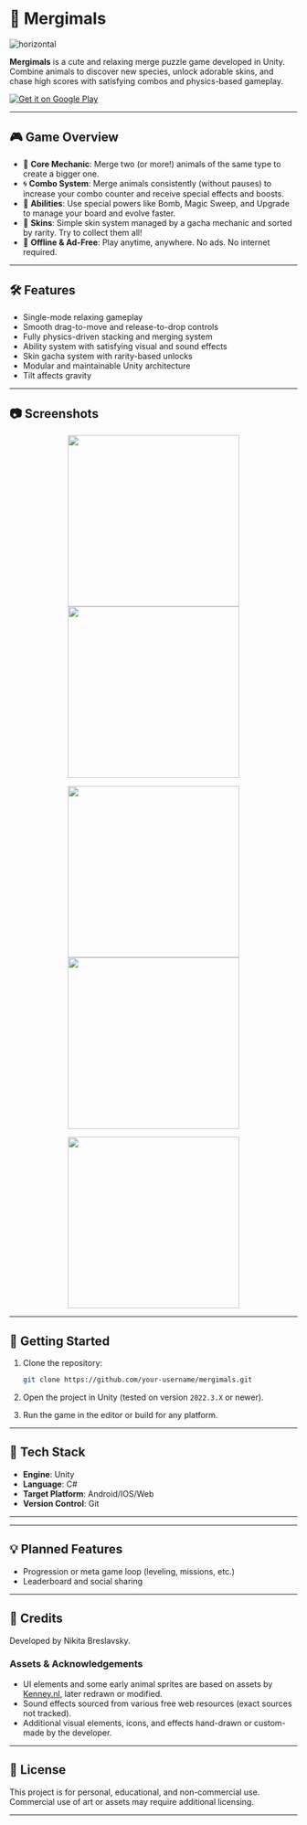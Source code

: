 # 🐾 Mergimals
![horizontal](https://github.com/user-attachments/assets/5e629cf5-6bec-4258-9060-e2bd4964fb9b)

**Mergimals** is a cute and relaxing merge puzzle game developed in Unity. Combine animals to discover new species, unlock adorable skins, and chase high scores with satisfying combos and physics-based gameplay.

[![Get it on Google Play](https://play.google.com/intl/en_us/badges/static/images/badges/en_badge_web_generic.png)](https://play.google.com/store/apps/details?id=com.NickBres.Mergimals&pcampaignid=web_share)

---

## 🎮 Game Overview

- 🧠 **Core Mechanic**: Merge two (or more!) animals of the same type to create a bigger one.
 - 🌀 **Combo System**: Merge animals consistently (without pauses) to increase your combo counter and receive special effects and boosts.
- 🧩 **Abilities**: Use special powers like Bomb, Magic Sweep, and Upgrade to manage your board and evolve faster.
- 🎨 **Skins**: Simple skin system managed by a gacha mechanic and sorted by rarity. Try to collect them all!
- 🔄 **Offline & Ad-Free**: Play anytime, anywhere. No ads. No internet required.

---

## 🛠️ Features

- Single-mode relaxing gameplay
- Smooth drag-to-move and release-to-drop controls
- Fully physics-driven stacking and merging system
- Ability system with satisfying visual and sound effects
- Skin gacha system with rarity-based unlocks
- Modular and maintainable Unity architecture
- Tilt affects gravity

---

## 📷 Screenshots

<p align="center">
  <img src="https://github.com/user-attachments/assets/aef39ff8-20e2-434e-94cc-2a0329e7e026" width="300"/>
  <img src="https://github.com/user-attachments/assets/eda52354-b91d-4951-b9fe-756be583b935" width="300"/>
</p>
<p align="center">
  <img src="https://github.com/user-attachments/assets/08c4f213-c902-4ad4-9fa9-5e1ca57765ab" width="300"/>
  <img src="https://github.com/user-attachments/assets/fbc4aee3-e666-4ac5-8da0-85b6cea6a803" width="300"/>
</p>
<p align="center">
  <img src="https://github.com/user-attachments/assets/f010d2d6-6904-4b0b-a347-5403a9cddd66" width="300"/>
</p>

---

## 🚀 Getting Started

1. Clone the repository:
   ```bash
   git clone https://github.com/your-username/mergimals.git
   ```

2. Open the project in Unity (tested on version `2022.3.X` or newer).

3. Run the game in the editor or build for any platform.


---

## 🤖 Tech Stack

- **Engine**: Unity
- **Language**: C#
- **Target Platform**: Android/IOS/Web
- **Version Control**: Git

---


---

## 💡 Planned Features

- Progression or meta game loop (leveling, missions, etc.)
- Leaderboard and social sharing

---

## 🙌 Credits

Developed by Nikita Breslavsky.

### Assets & Acknowledgements

- UI elements and some early animal sprites are based on assets by [Kenney.nl](https://kenney.nl), later redrawn or modified.
- Sound effects sourced from various free web resources (exact sources not tracked).
- Additional visual elements, icons, and effects hand-drawn or custom-made by the developer.
---

## 📄 License

This project is for personal, educational, and non-commercial use.  
Commercial use of art or assets may require additional licensing.

---
